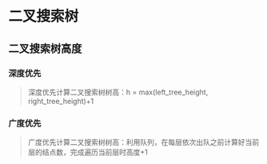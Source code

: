# 二叉搜索树
## 二叉搜索树高度
### 深度优先
> 深度优先计算二叉搜索树树高：h = max(left_tree_height, right_tree_height)+1  
### 广度优先
> 广度优先计算二叉搜索树树高：利用队列，在每层依次出队之前计算好当前层的结点数，完成遍历当前层时高度+1
